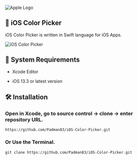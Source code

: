 ![Apple Logo](https://user-images.githubusercontent.com/45048950/73131198-bca1e580-4041-11ea-8f8d-ebfd844f0e64.png) 

## 📱 iOS Color Picker

iOS Color Picker is written in Swift language for iOS Apps.

![iOS Color Picker](https://user-images.githubusercontent.com/45048950/74106615-61283980-4ba3-11ea-969c-9f1923bee626.gif)

## 🧰 System Requirements

* Xcode Editor

* iOS 13.3 or latest version

## 🛠️ Installation

### Open in Xcode, go to source control -> clone -> enter repository URL.

```
https://github.com/Padman83/iOS-Color-Picker.git
```

### Or Use the Terminal.

```
git clone https://github.com/Padman83/iOS-Color-Picker.git
```


